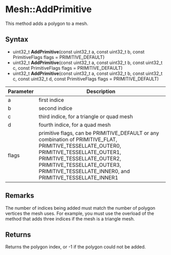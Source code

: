 # Mesh::AddPrimitive

This method adds a polygon to a mesh.

## Syntax

- uint32_t **AddPrimitive**(const uint32_t a, const uint32_t b, const PrimitiveFlags flags = PRIMITIVE_DEFAULT)
- uint32_t **AddPrimitive**(const uint32_t a, const uint32_t b, const uint32_t c, const PrimitiveFlags flags = PRIMITIVE_DEFAULT)
- uint32_t **AddPrimitive**(const uint32_t a, const uint32_t b, const uint32_t c, const uint32_t d, const PrimitiveFlags flags = PRIMITIVE_DEFAULT)

| Parameter | Description |
|---|---|
| a | first indice |
| b | second indice |
| c | third indice, for a triangle or quad mesh |
| d | fourth indice, for a quad mesh |
| flags | primitive flags, can be PRIMITIVE_DEFAULT or any combination of PRIMITIVE_FLAT, PRIMITIVE_TESSELLATE_OUTER0, PRIMITIVE_TESSELLATE_OUTER1, PRIMITIVE_TESSELLATE_OUTER2, PRIMITIVE_TESSELLATE_OUTER3, PRIMITIVE_TESSELLATE_INNER0, and PRIMITIVE_TESSELLATE_INNER1 |

## Remarks

The number of indices being added must match the number of polygon vertices the mesh uses. For example, you must use the overload of the method that adds three indices if the mesh is a triangle mesh.

## Returns

Returns the polygon index, or -1 if the polygon could not be added.
